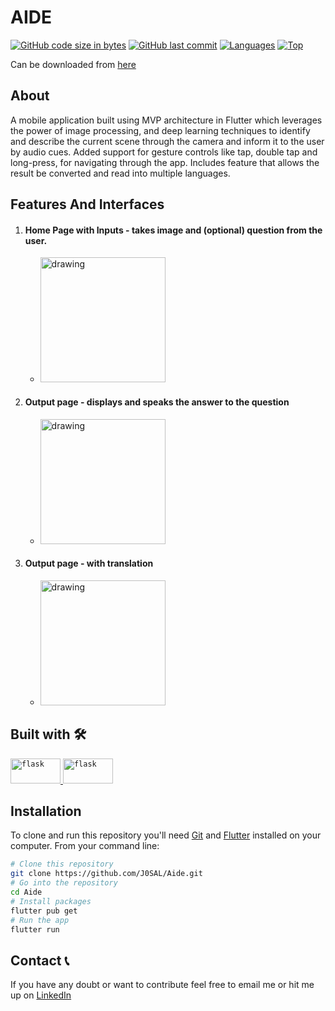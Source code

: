 # AIDE

[![GitHub code size in bytes](https://img.shields.io/github/languages/code-size/J0SAL/Aide?logo=github&style=for-the-badge)](https://github.com/J0SAL/) 
[![GitHub last commit](https://img.shields.io/github/last-commit/J0SAL/Aide?style=for-the-badge&logo=git)](https://github.com/J0SAL/) 
[![Languages](https://img.shields.io/github/languages/count/J0SAL/Aide?style=for-the-badge)](https://github.com/J0SAL/Aide)
[![Top](https://img.shields.io/github/languages/top/J0SAL/Aide?style=for-the-badge&label=Top%20Languages)](https://github.com/J0SAL/Aide)

Can be downloaded from [here](https://drive.google.com/file/d/1NYjzN_gT-s5hc6oX1v0rbW26hif88mRJ/view?usp=sharing)

## About
A mobile application built using MVP architecture in Flutter which leverages the power of image processing, and deep learning techniques to identify and describe the current scene through the camera and inform it to the user by audio cues. Added support for gesture controls like tap, double tap and long-press, for navigating through the app. Includes feature that allows the result be converted and read into multiple languages.

## Features And Interfaces
1. #### Home Page with Inputs - takes image and (optional) question from the user.
   - <img src="https://user-images.githubusercontent.com/52382282/177548148-c80cad98-e060-48fe-88b3-33448e26f1b9.png" alt="drawing" width="200" />
2. #### Output page - displays and speaks the answer to the question
   - <img src="https://user-images.githubusercontent.com/52382282/177548498-cd873d06-06c0-4220-a378-c8e0f8c975df.png" alt="drawing" width="200" />
3. #### Output page - with translation
   - <img src="https://user-images.githubusercontent.com/52382282/177548763-bf386550-e5cd-41ca-95a2-cd352bed6bf4.png" alt="drawing" width="200" />


## Built with 🛠️
<p align="left"> 
 <a href="https://flutter.dev/" target="_blank"> 
  <code><img src="https://user-images.githubusercontent.com/52382282/177539764-0dfa07cf-0520-41c1-b796-3d46791c1c98.png" alt="flask" width="80" height="40"/></code>
 </a>  
 <a href="https://flask.palletsprojects.com/en/2.1.x/" target="_blank"> 
  <code><img src="https://user-images.githubusercontent.com/52382282/169838948-2289424c-0423-41db-9e42-b4e5a30f1c8e.png" alt="flask" width="80" height="40"/></code>
 </a> 

</p>

## Installation

To clone and run this repository you'll need [Git](https://git-scm.com) and [Flutter](https://docs.flutter.dev/get-started/install) installed on your computer. From your command line:

```bash
# Clone this repository
git clone https://github.com/J0SAL/Aide.git
# Go into the repository
cd Aide
# Install packages
flutter pub get
# Run the app
flutter run
```


## Contact 📞

If you have any doubt or want to contribute feel free to email me or hit me up on [LinkedIn](https://linkedin.com/in/joy-almeida0)
